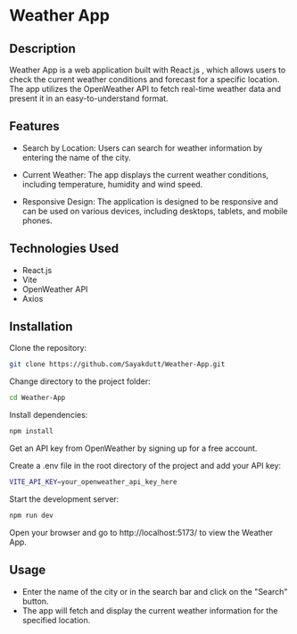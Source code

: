 # Weather App



## Description

Weather App is a web application built with React.js , which allows users to check the current weather conditions and forecast for a specific location. The app utilizes the OpenWeather API to fetch real-time weather data and present it in an easy-to-understand format.

## Features
- Search by Location: Users can search for weather information by entering the name of the city.
- Current Weather: The app displays the current weather conditions, including temperature, humidity and wind speed.

- Responsive Design: The application is designed to be responsive and can be used on various devices, including desktops, tablets, and mobile phones.

## Technologies Used
- React.js
- Vite
- OpenWeather API
- Axios

## Installation

Clone the repository:

```bash
git clone https://github.com/Sayakdutt/Weather-App.git
```

Change directory to the project folder:

```bash
cd Weather-App
```
Install dependencies:

```bash
npm install
```

Get an API key from OpenWeather by signing up for a free account.

Create a .env file in the root directory of the project and add your API key:

```bash
VITE_API_KEY=your_openweather_api_key_here
```
Start the development server:

```bash
npm run dev
```
Open your browser and go to http://localhost:5173/ to view the Weather App.

## Usage
 - Enter the name of the city or in the search bar and click on the "Search" button.
- The app will fetch and display the current weather information for the specified location.

